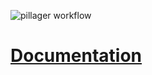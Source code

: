 ![pillager workflow](https://github.com/github/docs/actions/workflows/main.yml/badge.svg)


# [Documentation](https://quintonjw97.github.io/pillager/)
